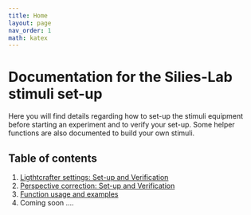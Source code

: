 ```yaml
---
title: Home
layout: page
nav_order: 1
math: katex
---
```


# Documentation for the Silies-Lab stimuli set-up

Here you will find details regarding how to set-up the stimuli equipment before starting an experiment and to verify your set-up. Some helper functions are also documented to build your own stimuli.


## Table of contents

1. [Ligthtcrafter settings: Set-up and Verification](https://github.com/pradeeptrimbake/SiliesLab_docs/blob/main/ligthcrafter_settings.html)
2. [Perspective correction: Set-up and Verification](perspective_correction.html)
4. [Function usage and examples](stimuli.html)
5. Coming soon ....


